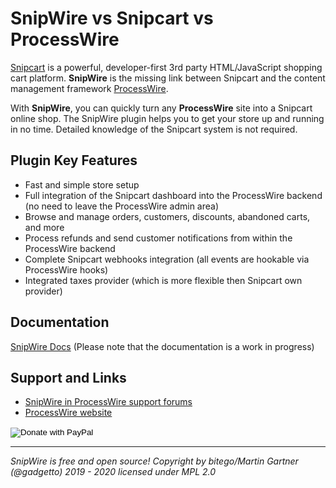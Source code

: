 # SnipWire vs Snipcart vs ProcessWire
[Snipcart](https://snipcart.com) is a powerful, developer-first 3rd party HTML/JavaScript shopping cart platform. **SnipWire** is the missing link between Snipcart and the content management framework [ProcessWire](https://processwire.com).

With **SnipWire**, you can quickly turn any **ProcessWire** site into a Snipcart online shop. The SnipWire plugin helps you to get your store up and running in no time. Detailed knowledge of the Snipcart system is not required.

## Plugin Key Features
- Fast and simple store setup
- Full integration of the Snipcart dashboard into the ProcessWire backend (no need to leave the ProcessWire admin area)
- Browse and manage orders, customers, discounts, abandoned carts, and more
- Process refunds and send customer notifications from within the ProcessWire backend
- Complete Snipcart webhooks integration (all events are hookable via ProcessWire hooks)
- Integrated taxes provider (which is more flexible then Snipcart own provider)

## Documentation
[SnipWire Docs](https://docs.bitego.com/snipwire/) (Please note that the documentation is a work in progress)

## Support and Links
- [SnipWire in ProcessWire support forums](https://processwire.com/talk/topic/21554-snipwire-snipcart-integration-for-processwire/)
- [ProcessWire website](https://processwire.com/)

<form action="https://www.paypal.com/cgi-bin/webscr" method="post" target="_top">
<input type="hidden" name="cmd" value="_s-xclick">
<input type="hidden" name="hosted_button_id" value="YUY4298PPWPXY">
<input type="image" src="https://www.paypalobjects.com/en_US/i/btn/btn_donate_LG.gif" border="0" name="submit" title="PayPal - The safer, easier way to pay online!" alt="Donate with PayPal">
<img alt="" border="0" src="https://www.paypal.com/en_AT/i/scr/pixel.gif" width="1" height="1">
</form>

<hr>

*SnipWire is free and open source! Copyright by bitego/Martin Gartner (@gadgetto) 2019 - 2020 licensed under MPL 2.0*